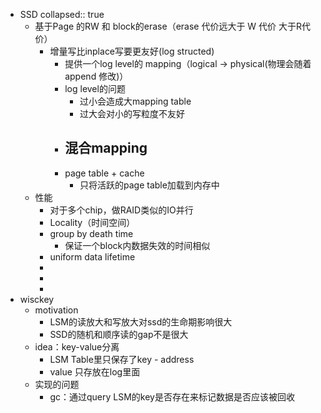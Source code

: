 - SSD
  collapsed:: true
	- 基于Page 的RW 和 block的erase（erase 代价远大于 W 代价 大于R代价）
		- 增量写比inplace写要更友好(log structed)
			- 提供一个log level的 mapping（logical -> physical(物理会随着append 修改)）
			- log level的问题
				- 过小会造成大mapping table
				- 过大会对小的写粒度不友好
			- 混合mapping
				-
			- page table + cache
				- 只将活跃的page table加载到内存中
	- 性能
		- 对于多个chip，做RAID类似的IO并行
		- Locality（时间空间）
		- group by death time
			- 保证一个block内数据失效的时间相似
		- uniform data lifetime
		-
		-
		-
- wisckey
	- motivation
		- LSM的读放大和写放大对ssd的生命期影响很大
		- SSD的随机和顺序读的gap不是很大
	- idea：key-value分离
		- LSM Table里只保存了key - address
		- value 只存放在log里面
	- 实现的问题
		- gc：通过query LSM的key是否存在来标记数据是否应该被回收